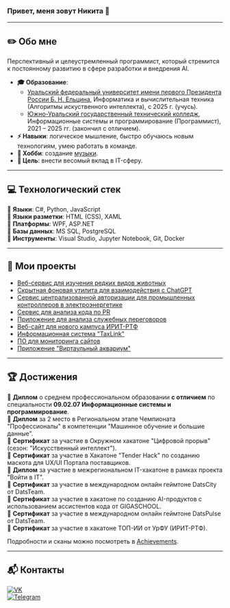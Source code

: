 ### Привет, меня зовут Никита 👋

---

## ✏️ Обо мне
Перспективный и целеустремленный программист, который стремится к постоянному развитию в сфере разработки и внедрения AI.

- **🎓 Образование**:
  - [Уральский федеральный университет имени первого Президента России Б. Н. Ельцина](https://urfu.ru/), Информатика и вычислительная техника (Алгоритмы искуственного интеллекта), с 2025 г. (учусь).
  - [Южно-Уральский государственный технический колледж](https://sustec.ru/), Информационные системы и программирование (Программист), 2021 – 2025 гг. (закончил с отличием).
- **⚡ Навыки**: логическое мышление, быстро обучаюсь новым технологиям, умею работать в команде.
- **🎵 Хобби**: создание [музыки](https://soundcloud.com/6lockthu9).
- **🎯 Цель**: внести весомый вклад в IT-сферу.

---

## 💻 Технологический стек

🔹 **Языки**: C#, Python, JavaScript  
🔹 **Языки разметки**: HTML (CSS), XAML  
🔹 **Платформы**: WPF, ASP.NET  
🔹 **Базы данных**: MS SQL, PostgreSQL  
🔹 **Инструменты**: Visual Studio, Jupyter Notebook, Git, Docker  

---

## 🚀 Мои проекты
- [Веб-сервис для изучения редких видов животных](https://github.com/sser1to/Zooracle)
- [Скрытная фоновая утилита для взаимодействия с ChatGPT](https://github.com/sser1to/whisperai)
- [Сервис централизованной авторизации для промышленных контроллеров в электроэнергетике ](https://github.com/Mitoshi-Team/central_auth_service)
- [Сервис для анализа кода по PR](https://github.com/Mitoshi-Team/pr_analyzer)
- [Приложение для анализа служебных переговоров](https://github.com/Cat-Programmers/AudioML)
- [Веб-сайт для нового кампуса ИРИТ-РТФ](https://github.com/Mitoshi-Team/iritrtfcampus)
- [Информационная система "TaxLink"](https://github.com/sser1to/TaxLink)
- [ПО для мониторинга сайтов](https://github.com/sser1to/Site-monitoring-C-)
- [Приложение "Виртаульный аквариум"](https://github.com/sser1to/virtual_aquarium)

---

## 🏆 Достижения

🏅 **Диплом** о среднем профессиональном образовании **с отличием** по специальности **09.02.07 Информационные системы и программирование**. <br>
🏅 **Диплом** за 2 место в Региональном этапе Чемпионата "Профессионалы" в компетенции "Машинное обучение и большие данные". <br>
📜 **Сертификат** за участие в Окружном хакатоне "Цифровой прорыв" (сезон: "Искусственный интеллект"). <br>
📜 **Сертификат** за участие в Хакатоне "Tender Hack" по созданию маскота для UX/UI Портала поставщиков. <br>
📜 **Диплом** за участие в межрегиональном IT-хакатоне в рамках проекта "Войти в IT". <br>
📜 **Сертификат** за участие в международном онлайн геймтоне DatsCity от DatsTeam. <br>
📜 **Сертификат** за участие в хакатоне по созданию AI-продуктов с использованием ассистентов кода от GIGASCHOOL. <br>
📜 **Сертификат** за участие в международном онлайн геймтоне DatsPulse от DatsTeam. <br>
📜 **Сертификат** за участие в хакатоне ТОП-ИИ от УрФУ (ИРИТ-РТФ).

Подробности и сканы можно посмотреть в [Achievements](https://github.com/sser1to/Achievements).

---

## 📬 Контакты

[![VK](https://img.shields.io/badge/VK-%23007AFF.svg?style=for-the-badge&logo=vk&logoColor=white)](https://vk.com/sser1to)  
[![Telegram](https://img.shields.io/badge/Telegram-%23007AFF.svg?style=for-the-badge&logo=telegram&logoColor=white)](https://t.me/sser1to)  

